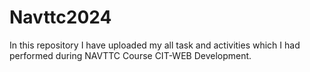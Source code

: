 # Navttc2024
In this repository I have uploaded my all task and activities which I had performed during NAVTTC Course CIT-WEB Development.
